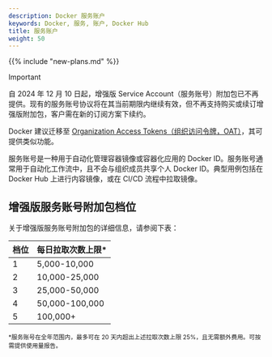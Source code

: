 ```yaml
---
description: Docker 服务账户
keywords: Docker, 服务, 账户, Docker Hub
title: 服务账户
weight: 50
---
```


{{% include "new-plans.md" %}}

> [!IMPORTANT]
>
> 自 2024 年 12 月 10 日起，增强版 Service Account（服务账号）附加包已不再提供。现有的服务账号协议将在其当前期限内继续有效，但不再支持购买或续订增强版附加包，客户需在新的订阅方案下续约。
>
> Docker 建议迁移至 [Organization Access Tokens（组织访问令牌，OAT）](/manuals/enterprise/security/access-tokens.md)，其可提供类似功能。

服务账号是一种用于自动化管理容器镜像或容器化应用的 Docker ID。服务账号通常用于自动化工作流中，且不会与组织成员共享个人 Docker ID。典型用例包括在 Docker Hub 上进行内容镜像，或在 CI/CD 流程中拉取镜像。

## 增强版服务账号附加包档位

关于增强版服务账号附加包的详细信息，请参阅下表：

| 档位 | 每日拉取次数上限\* |
| ------ | ------ |
| 1 | 5,000-10,000 |
| 2 | 10,000-25,000 |
| 3 | 25,000-50,000 |
| 4 | 50,000-100,000 |
| 5 | 100,000+ |

<sub>*服务账号在全年范围内，最多可在 20 天内超出上述拉取次数上限 25%，且无需额外费用。可按需提供使用量报告。<sub>